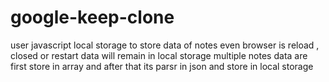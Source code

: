 # google-keep-clone

user javascript local storage to store data of notes 
even browser is reload , closed or restart data will remain in local storage 
multiple notes data are first store in array and after that its parsr in json and store in local storage
